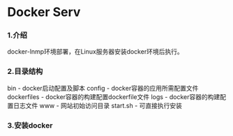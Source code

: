 # Docker Serv

### 1.介绍
docker-lnmp环境部署，在Linux服务器安装docker环境后执行。

### 2.目录结构
bin - docker启动配置及脚本
config - docker容器的应用所需配置文件
dockerfiles - docker容器的构建配置dockerfile文件
logs - docker容器的构建配置日志文件
www - 网站初始访问目录
start.sh - 可直接执行安装

### 3.安装docker

